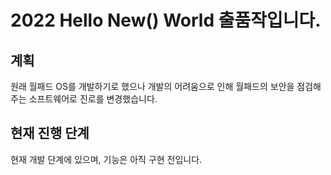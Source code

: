 # 2022 Hello New() World 출품작입니다.

## 계획
원래 월패드 OS를 개발하기로 했으나 개발의 어려움으로 인해 월패드의 보안을 점검해주는 소프트웨어로 진로를 변경했습니다.

## 현재 진행 단계
현재 개발 단계에 있으며, 기능은 아직 구현 전입니다.